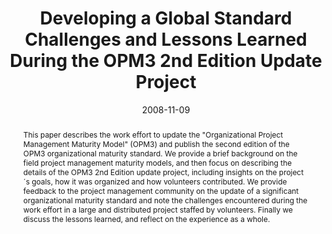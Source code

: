 ---
abstract: This paper describes the work effort to update the "Organizational Project
  Management Maturity Model" (OPM3) and publish the second edition of the OPM3 organizational
  maturity standard. We provide a brief background on the field project management
  maturity models, and then focus on describing the details of the OPM3 2nd Edition
  update project, including insights on the project´s goals, how it was organized
  and how volunteers contributed. We provide feedback to the project management community
  on the update of a significant organizational maturity standard and note the challenges
  encountered during the work effort in a large and distributed project staffed by
  volunteers. Finally we discuss the lessons learned, and reflect on the experience
  as a whole.
authors:
- Martin Pazderka
- Thomas Grechenig
date: '2008-11-09'
featured: false
links:
- name: Publik
  url: https://publik.tuwien.ac.at/showentry.php?ID=171830&lang=2
publication: 'Vortrag: 22nd IPMA World Congress, Rome, Italy; 09.11.2008 - 11.11.2008;
  in: "Proceedings of the 22nd IPMA World Congress", IPMA, (2008)'
publication_types:
- '1'
publishDate: '2008-11-09'
title: Developing a Global Standard Challenges and Lessons Learned During the OPM3
  2nd Edition Update Project
url_pdf: ''
---